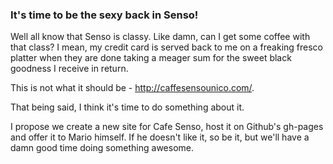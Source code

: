 ### It's time to be the sexy back in Senso!


Well all know that Senso is classy. Like damn, can I get some coffee with that class? I mean, my credit card is served back to me on a freaking fresco platter when they are done taking a meager sum for the sweet black goodness I receive in return. 

This is not what it should be - http://caffesensounico.com/.

That being said, I think it's time to do something about it.

I propose we create a new site for Cafe Senso, host it on Github's gh-pages and offer it to Mario himself. If he doesn't like it, so be it, but we'll have a damn good time doing something awesome.

